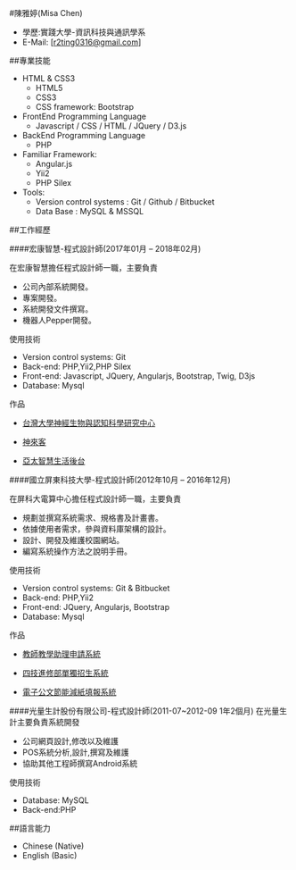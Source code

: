 #陳雅婷(Misa Chen)

- 學歷:實踐大學-資訊科技與通訊學系 
- E-Mail: [r2ting0316@gmail.com]

##專業技能

- HTML & CSS3
	- HTML5
	- CSS3
	- CSS framework: Bootstrap
- FrontEnd Programming Language
	- Javascript / CSS / HTML / JQuery / D3.js
- BackEnd Programming Language
	- PHP
- Familiar Framework:
	- Angular.js
	- Yii2 
	- PHP Silex
- Tools:
	- Version control systems : Git / Github / Bitbucket
	- Data Base : MySQL & MSSQL 

##工作經歷

####宏康智慧-程式設計師(2017年01月 – 2018年02月)

在宏康智慧擔任程式設計師一職，主要負責

- 公司內部系統開發。
- 專案開發。
- 系統開發文件撰寫。
- 機器人Pepper開發。

使用技術

- Version control systems: Git
- Back-end: PHP,Yii2,PHP Silex
- Front-end: Javascript, JQuery, Angularjs, Bootstrap, Twig, D3js
- Database: Mysql


作品

- [台灣大學神經生物與認知科學研究中心](http://neuroscience.ntu.edu.tw)
 
- [神來客](https://www.sunlyc.com)

- [亞太智慧生活後台](http://smartbadge.hcinnovation.tw/seback/web/)



####國立屏東科技大學-程式設計師(2012年10月 – 2016年12月)

在屏科大電算中心擔任程式設計師一職，主要負責

- 規劃並撰寫系統需求、規格書及計畫書。
- 依據使用者需求，參與資料庫架構的設計。
- 設計、開發及維護校園網站。
- 編寫系統操作方法之說明手冊。

使用技術

- Version control systems: Git & Bitbucket
- Back-end: PHP,Yii2
- Front-end: JQuery, Angularjs, Bootstrap
- Database: Mysql


作品

- [教師教學助理申請系統](https://elearning.npust.edu.tw/ta/)
 
- [四技進修部單獨招生系統](http://4enroll.npust.edu.tw/4enroll)

- [電子公文節能減紙填報系統](http://140.127.4.206/)


####光量生計股份有限公司-程式設計師(2011-07~2012-09 1年2個月)
在光量生計主要負責系統開發

- 公司網頁設計,修改以及維護
- POS系統分析,設計,撰寫及維護
- 協助其他工程師撰寫Android系統

使用技術

- Database: MySQL
- Back-end:PHP


##語言能力

- Chinese (Native)
- English (Basic)



